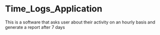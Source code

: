 # Time_Logs_Application
This is a software that asks user about their activity on an hourly basis and generate a report after 7 days
